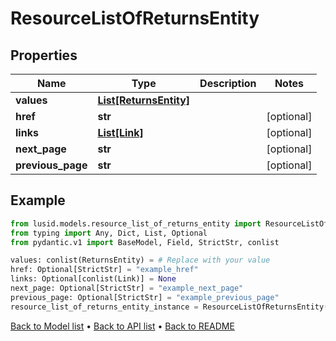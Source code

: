 # ResourceListOfReturnsEntity

## Properties
Name | Type | Description | Notes
------------ | ------------- | ------------- | -------------
**values** | [**List[ReturnsEntity]**](ReturnsEntity.md) |  | 
**href** | **str** |  | [optional] 
**links** | [**List[Link]**](Link.md) |  | [optional] 
**next_page** | **str** |  | [optional] 
**previous_page** | **str** |  | [optional] 
## Example

```python
from lusid.models.resource_list_of_returns_entity import ResourceListOfReturnsEntity
from typing import Any, Dict, List, Optional
from pydantic.v1 import BaseModel, Field, StrictStr, conlist

values: conlist(ReturnsEntity) = # Replace with your value
href: Optional[StrictStr] = "example_href"
links: Optional[conlist(Link)] = None
next_page: Optional[StrictStr] = "example_next_page"
previous_page: Optional[StrictStr] = "example_previous_page"
resource_list_of_returns_entity_instance = ResourceListOfReturnsEntity(values=values, href=href, links=links, next_page=next_page, previous_page=previous_page)

```

[Back to Model list](../README.md#documentation-for-models) &#8226; [Back to API list](../README.md#documentation-for-api-endpoints) &#8226; [Back to README](../README.md)

